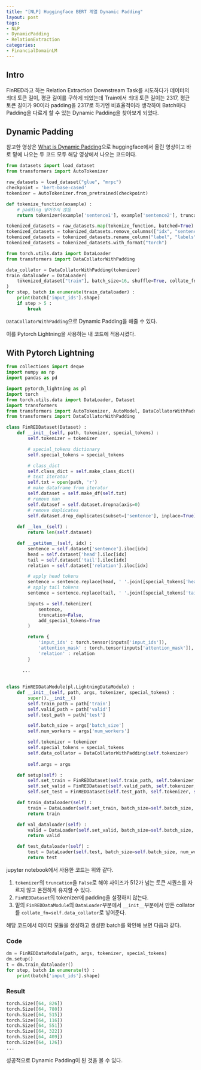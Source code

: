 ```yaml
---
title: "[NLP] Huggingface BERT 계열 Dynamic Padding"
layout: post
tags:
- NLP
- DynamicPadding
- RelationExtraction
categories:
- FinancialDomainLM
---
```


## Intro
FinRED라고 하는 Relation Extraction Downstream Task를 시도하다가 데이터의 최대 토큰 길이, 평균 길이를 구하게 되었는데 Train에서 최대 토큰 길이는 2317, 평균 토큰 길이가 90이라 padding을 2317로 하기엔 비효율적이라 생각하여 Batch마다 Padding을 다르게 할 수 있는 Dynamic Padding을 찾아보게 되었다.

## Dynamic Padding
참고한 영상은 [What is Dynamic Padding](https://www.youtube.com/watch?v=7q5NyFT8REg)으로 huggingface에서 올린 영상이고 바로 밑에 나오는 두 코드 모두 해당 영상에서 나오는 코드이다.

```python
from datasets import load_dataset
from transformers import AutoTokenizer

raw_datasets = load_dataset("glue", "mrpc")
checkpoint = 'bert-base-cased'
tokenizer = AutoTokenizer.from_pretrained(checkpoint)

def tokenize_function(example) :
    # padding 넣어주지 않음
    return tokenizer(example['sentence1'], example['sentence2'], truncation=True)

tokenized_datasets = raw_datasets.map(tokenize_function, batched=True)
tokenized_datasets = tokenized_datasets.remove_columns(["idx", "sentence1", "sentence2"])
tokenized_datasets = tokenized_datasets.rename_column("label", "labels")
tokenized_datasets = tokenized_datasets.with_format("torch")
```

```python
from torch.utils.data import DataLoader
from transformers import DataCollatorWithPadding

data_collator = DataCollatorWithPadding(tokenizer)
train_dataloader = DataLoader(
    tokenized_dataset["train"], batch_size=16, shuffle=True, collate_fn=data_collator
)
for step, batch in enumerate(train_dataloader) :
    print(batch['input_ids'].shape)
    if step > 5 :
        break
```
`DataCollatorWithPadding`으로 Dynamic Padding을 해줄 수 있다.

이를 Pytorch Lightning을 사용하는 내 코드에 적용시켰다.

## With Pytorch Lightning
```python
from collections import deque
import numpy as np
import pandas as pd

import pytorch_lightning as pl
import torch
from torch.utils.data import DataLoader, Dataset
import transformers
from transformers import AutoTokenizer, AutoModel, DataCollatorWithPadding
from transformers import DataCollatorWithPadding

class FinREDDataset(Dataset) :
    def __init__(self, path, tokenizer, special_tokens) :
        self.tokenizer = tokenizer

        # special_tokens dictionary
        self.special_tokens = special_tokens

        # class_dict
        self.class_dict = self.make_class_dict()
        # text iterator
        self.txt = open(path, 'r')
        # make dataframe from iterator
        self.dataset = self.make_df(self.txt)
        # remove nan 
        self.datasef = self.dataset.dropna(axis=0)
        # remove duplicates
        self.dataset.drop_duplicates(subset=['sentence'], inplace=True)
    
    def __len__(self) :
        return len(self.dataset)

    def __getitem__(self, idx) :
        sentence = self.dataset['sentence'].iloc[idx]
        head = self.dataset['head'].iloc[idx]
        tail = self.dataset['tail'].iloc[idx]
        relation = self.dataset['relation'].iloc[idx]

        # apply head tokens
        sentence = sentence.replace(head, ' '.join([special_tokens['head_start'], head, special_tokens['head_end']]))
        # apply tail tokens
        sentence = sentence.replace(tail, ' '.join([special_tokens['tail_start'], tail, special_tokens['tail_end']]))

        inputs = self.tokenizer(
            sentence,
            truncation=False,
            add_special_tokens=True
        )

        return {
            'input_ids' : torch.tensor(inputs['input_ids']),
            'attention_mask' : torch.tensor(inputs['attention_mask']),
            'relation' : relation
        }
    
	  ...
		
		
class FinREDDataModule(pl.LightningDataModule) :
    def __init__(self, path, args, tokenizer, special_tokens) :
        super().__init__()
        self.train_path = path['train']
        self.valid_path = path['valid']
        self.test_path = path['test']

        self.batch_size = args['batch_size']
        self.num_workers = args['num_workers']

        self.tokenizer = tokenizer
        self.special_tokens = special_tokens
        self.data_collator = DataCollatorWithPadding(self.tokenizer)
        
        self.args = args

    def setup(self) :
        self.set_train = FinREDDataset(self.train_path, self.tokenizer, self.special_tokens)
        self.set_valid = FinREDDataset(self.valid_path, self.tokenizer, self.special_tokens)
        self.set_test = FinREDDataset(self.test_path, self.tokenizer, self.special_tokens)

    def train_dataloader(self) :
        train = DataLoader(self.set_train, batch_size=self.batch_size, num_workers=self.num_workers, collate_fn=self.data_collator, shuffle=True)
        return train

    def val_dataloader(self) :
        valid = DataLoader(self.set_valid, batch_size=self.batch_size, num_workers=self.num_workers, collate_fn=self.data_collator)
        return valid

    def test_dataloader(self) :
        test = DataLoader(self.test, batch_size=self.batch_size, num_workers=self.num_workers, collate_fn=self.data_collator)
        return test
```


jupyter notebook에서 사용한 코드는 위와 같다.

1. `tokenizer`의 `truncation`을 `False`로 해야 사이즈가 512가 넘는 토큰 시퀀스를 자르지 않고 온전하게 유지할 수 있다.
2. `FinREDDataset`의 tokenizer에 padding을 설정하지 않는다.
3. 밑의 `FinREDDataModule`의 `DataLoader`부분에서 `__init__`부분에서 만든 collator를 `collate_fn=self.data_collator`로 넣어준다.


해당 코드에서 데이터 모듈을 생성하고 생성한 batch를 확인해 보면 다음과 같다.

### Code

```python
dm = FinREDDataModule(path, args, tokenizer, special_tokens)
dm.setup()
t = dm.train_dataloader()
for step, batch in enumerate(t) :
    print(batch['input_ids'].shape)
```

### Result
```python
torch.Size([64, 826])
torch.Size([64, 780])
torch.Size([64, 515])
torch.Size([64, 116])
torch.Size([64, 551])
torch.Size([64, 322])
torch.Size([64, 409])
torch.Size([64, 126])
...
```

성공적으로 Dynamic Padding이 된 것을 볼 수 있다.
